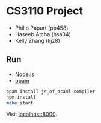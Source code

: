 # CS3110 Project

- Philip Papurt (pp458)
- Haseeb Atcha (hsa34)
- Kelly Zhang (kjz8)

## Run

- [Node.js](https://nodejs.org/)
- [opam](https://opam.ocaml.org/)

```sh
opam install js_of_ocaml-compiler
npm install
make start
```

Visit [localhost:8000](http://localhost:8000/).
